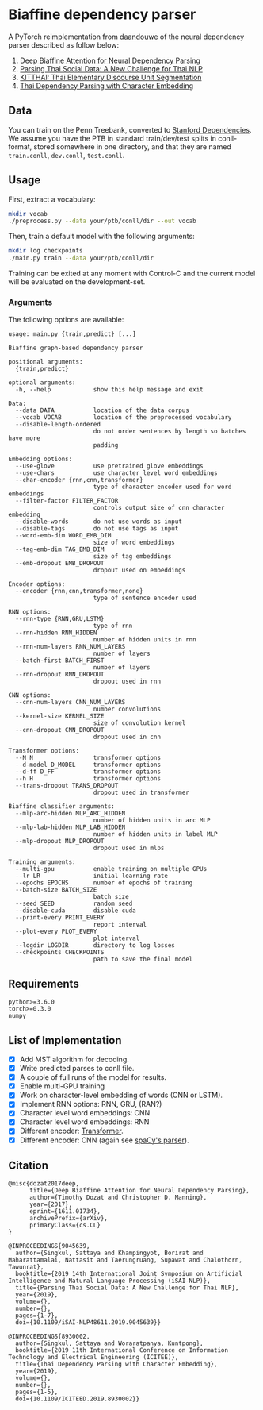 # Biaffine dependency parser
A PyTorch reimplementation from [daandouwe](https://github.com/daandouwe/biaffine-dependency-parser) of the neural dependency parser described as follow below:
1. [Deep Biaffine Attention for Neural Dependency Parsing](https://arxiv.org/abs/1611.01734)
2. [Parsing Thai Social Data: A New Challenge for Thai NLP](https://ieeexplore.ieee.org/abstract/document/9045639)
3. [KITTHAI: Thai Elementary Discourse Unit Segmentation](https://aiforthai.in.th/)
4. [Thai Dependency Parsing with Character Embedding](https://ieeexplore.ieee.org/document/8930002)

## Data
You can train on the Penn Treebank, converted to [Stanford Dependencies](https://nlp.stanford.edu/software/stanford-dependencies.shtml). We assume you have the PTB in standard train/dev/test splits in conll-format, stored somewhere in one directory, and that they are named `train.conll`, `dev.conll`, `test.conll`.

## Usage
First, extract a vocabulary:
```bash
mkdir vocab
./preprocess.py --data your/ptb/conll/dir --out vocab
```

Then, train a default model with the following arguments:
```bash
mkdir log checkpoints
./main.py train --data your/ptb/conll/dir
```
Training can be exited at any moment with Control-C and the current model will be evaluated on the development-set.

### Arguments
The following options are available:
```
usage: main.py {train,predict} [...]

Biaffine graph-based dependency parser

positional arguments:
  {train,predict}

optional arguments:
  -h, --help            show this help message and exit

Data:
  --data DATA           location of the data corpus
  --vocab VOCAB         location of the preprocessed vocabulary
  --disable-length-ordered
                        do not order sentences by length so batches have more
                        padding

Embedding options:
  --use-glove           use pretrained glove embeddings
  --use-chars           use character level word embeddings
  --char-encoder {rnn,cnn,transformer}
                        type of character encoder used for word embeddings
  --filter-factor FILTER_FACTOR
                        controls output size of cnn character embedding
  --disable-words       do not use words as input
  --disable-tags        do not use tags as input
  --word-emb-dim WORD_EMB_DIM
                        size of word embeddings
  --tag-emb-dim TAG_EMB_DIM
                        size of tag embeddings
  --emb-dropout EMB_DROPOUT
                        dropout used on embeddings

Encoder options:
  --encoder {rnn,cnn,transformer,none}
                        type of sentence encoder used

RNN options:
  --rnn-type {RNN,GRU,LSTM}
                        type of rnn
  --rnn-hidden RNN_HIDDEN
                        number of hidden units in rnn
  --rnn-num-layers RNN_NUM_LAYERS
                        number of layers
  --batch-first BATCH_FIRST
                        number of layers
  --rnn-dropout RNN_DROPOUT
                        dropout used in rnn

CNN options:
  --cnn-num-layers CNN_NUM_LAYERS
                        number convolutions
  --kernel-size KERNEL_SIZE
                        size of convolution kernel
  --cnn-dropout CNN_DROPOUT
                        dropout used in cnn

Transformer options:
  --N N                 transformer options
  --d-model D_MODEL     transformer options
  --d-ff D_FF           transformer options
  --h H                 transformer options
  --trans-dropout TRANS_DROPOUT
                        dropout used in transformer

Biaffine classifier arguments:
  --mlp-arc-hidden MLP_ARC_HIDDEN
                        number of hidden units in arc MLP
  --mlp-lab-hidden MLP_LAB_HIDDEN
                        number of hidden units in label MLP
  --mlp-dropout MLP_DROPOUT
                        dropout used in mlps

Training arguments:
  --multi-gpu           enable training on multiple GPUs
  --lr LR               initial learning rate
  --epochs EPOCHS       number of epochs of training
  --batch-size BATCH_SIZE
                        batch size
  --seed SEED           random seed
  --disable-cuda        disable cuda
  --print-every PRINT_EVERY
                        report interval
  --plot-every PLOT_EVERY
                        plot interval
  --logdir LOGDIR       directory to log losses
  --checkpoints CHECKPOINTS
                        path to save the final model
  ```

## Requirements
```
python>=3.6.0
torch>=0.3.0
numpy
```

## List of Implementation
- [x] Add MST algorithm for decoding.
- [x] Write predicted parses to conll file.
- [x] A couple of full runs of the model for results.
- [x] Enable multi-GPU training
- [x] Work on character-level embedding of words (CNN or LSTM).
- [x] Implement RNN options: RNN, GRU, (RAN?)
- [x] Character level word embeddings: CNN
- [x] Character level word embeddings: RNN
- [x] Different encoder: [Transformer](http://nlp.seas.harvard.edu/2018/04/03/attention.html).
- [x] Different encoder: CNN (again see [spaCy's parser](https://spacy.io/api/)).

## Citation
```
@misc{dozat2017deep,
      title={Deep Biaffine Attention for Neural Dependency Parsing}, 
      author={Timothy Dozat and Christopher D. Manning},
      year={2017},
      eprint={1611.01734},
      archivePrefix={arXiv},
      primaryClass={cs.CL}
}

@INPROCEEDINGS{9045639,
  author={Singkul, Sattaya and Khampingyot, Borirat and Maharattamalai, Nattasit and Taerungruang, Supawat and Chalothorn, Tawunrat},
  booktitle={2019 14th International Joint Symposium on Artificial Intelligence and Natural Language Processing (iSAI-NLP)}, 
  title={Parsing Thai Social Data: A New Challenge for Thai NLP}, 
  year={2019},
  volume={},
  number={},
  pages={1-7},
  doi={10.1109/iSAI-NLP48611.2019.9045639}}
  
@INPROCEEDINGS{8930002,
  author={Singkul, Sattaya and Woraratpanya, Kuntpong},
  booktitle={2019 11th International Conference on Information Technology and Electrical Engineering (ICITEE)}, 
  title={Thai Dependency Parsing with Character Embedding}, 
  year={2019},
  volume={},
  number={},
  pages={1-5},
  doi={10.1109/ICITEED.2019.8930002}}
```
